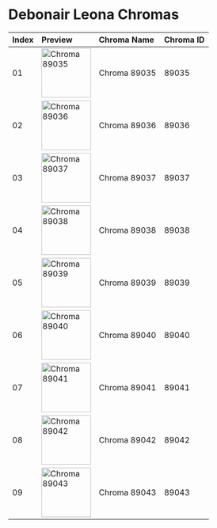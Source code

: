 # Debonair Leona Chromas

| Index | Preview | Chroma Name | Chroma ID |
|:---|:---|:---|:---|
| 01 | <img src='https://raw.communitydragon.org/latest/plugins/rcp-be-lol-game-data/global/default/v1/champion-chroma-images/89/89035.png' alt='Chroma 89035' width='100'> | Chroma 89035 | 89035 |
| 02 | <img src='https://raw.communitydragon.org/latest/plugins/rcp-be-lol-game-data/global/default/v1/champion-chroma-images/89/89036.png' alt='Chroma 89036' width='100'> | Chroma 89036 | 89036 |
| 03 | <img src='https://raw.communitydragon.org/latest/plugins/rcp-be-lol-game-data/global/default/v1/champion-chroma-images/89/89037.png' alt='Chroma 89037' width='100'> | Chroma 89037 | 89037 |
| 04 | <img src='https://raw.communitydragon.org/latest/plugins/rcp-be-lol-game-data/global/default/v1/champion-chroma-images/89/89038.png' alt='Chroma 89038' width='100'> | Chroma 89038 | 89038 |
| 05 | <img src='https://raw.communitydragon.org/latest/plugins/rcp-be-lol-game-data/global/default/v1/champion-chroma-images/89/89039.png' alt='Chroma 89039' width='100'> | Chroma 89039 | 89039 |
| 06 | <img src='https://raw.communitydragon.org/latest/plugins/rcp-be-lol-game-data/global/default/v1/champion-chroma-images/89/89040.png' alt='Chroma 89040' width='100'> | Chroma 89040 | 89040 |
| 07 | <img src='https://raw.communitydragon.org/latest/plugins/rcp-be-lol-game-data/global/default/v1/champion-chroma-images/89/89041.png' alt='Chroma 89041' width='100'> | Chroma 89041 | 89041 |
| 08 | <img src='https://raw.communitydragon.org/latest/plugins/rcp-be-lol-game-data/global/default/v1/champion-chroma-images/89/89042.png' alt='Chroma 89042' width='100'> | Chroma 89042 | 89042 |
| 09 | <img src='https://raw.communitydragon.org/latest/plugins/rcp-be-lol-game-data/global/default/v1/champion-chroma-images/89/89043.png' alt='Chroma 89043' width='100'> | Chroma 89043 | 89043 |
